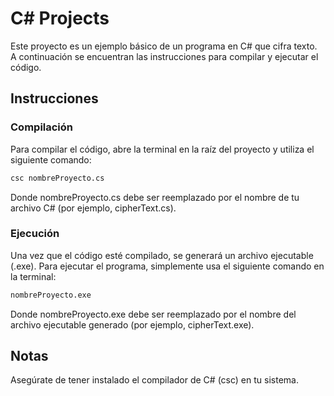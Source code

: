 # C# Projects

Este proyecto es un ejemplo básico de un programa en C# que cifra texto. A continuación se encuentran las instrucciones para compilar y ejecutar el código.

## Instrucciones

### Compilación

Para compilar el código, abre la terminal en la raíz del proyecto y utiliza el siguiente comando:

```bash
csc nombreProyecto.cs
```
Donde nombreProyecto.cs debe ser reemplazado por el nombre de tu archivo C# (por ejemplo, cipherText.cs).

### Ejecución

Una vez que el código esté compilado, se generará un archivo ejecutable (.exe). Para ejecutar el programa, simplemente usa el siguiente comando en la terminal:

```bash
nombreProyecto.exe
```
Donde nombreProyecto.exe debe ser reemplazado por el nombre del archivo ejecutable generado (por ejemplo, cipherText.exe).

## Notas

Asegúrate de tener instalado el compilador de C# (csc) en tu sistema.
